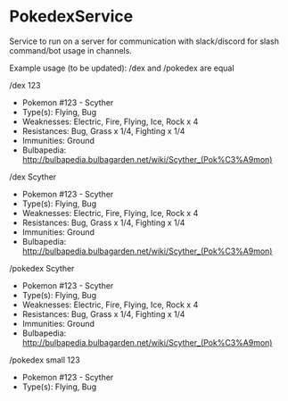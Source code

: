# PokedexService

Service to run on a server for communication with slack/discord for slash command/bot usage in channels.

Example usage (to be updated):
/dex and /pokedex are equal

/dex 123
* Pokemon #123 - Scyther
* Type(s): Flying, Bug
* Weaknesses: Electric, Fire, Flying, Ice, Rock x 4
* Resistances: Bug, Grass x 1/4, Fighting x 1/4
* Immunities: Ground
* Bulbapedia: http://bulbapedia.bulbagarden.net/wiki/Scyther_(Pok%C3%A9mon)

/dex Scyther
* Pokemon #123 - Scyther
* Type(s): Flying, Bug
* Weaknesses: Electric, Fire, Flying, Ice, Rock x 4
* Resistances: Bug, Grass x 1/4, Fighting x 1/4
* Immunities: Ground
* Bulbapedia: http://bulbapedia.bulbagarden.net/wiki/Scyther_(Pok%C3%A9mon)

/pokedex Scyther
* Pokemon #123 - Scyther
* Type(s): Flying, Bug
* Weaknesses: Electric, Fire, Flying, Ice, Rock x 4
* Resistances: Bug, Grass x 1/4, Fighting x 1/4
* Immunities: Ground
* Bulbapedia: http://bulbapedia.bulbagarden.net/wiki/Scyther_(Pok%C3%A9mon)

/pokedex small 123
* Pokemon #123 - Scyther
* Type(s): Flying, Bug
